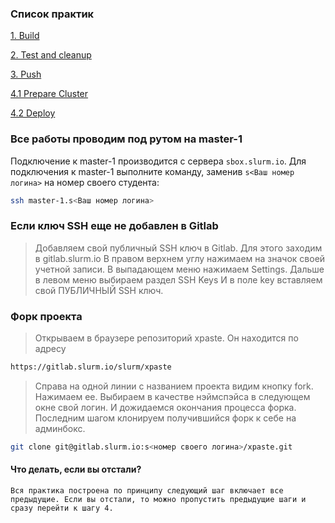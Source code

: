 ### Список практик

[1. Build](1.build/README.md)

[2. Test and cleanup](2.test_and_cleanup/README.md)

[3. Push](3.push/README.md)

[4.1 Prepare Cluster](4.deploy/4.1.prepare_cluster/README.md)

[4.2 Deploy](4.deploy/4.2.deploy/README.md)

### Все работы проводим под рутом на master-1

Подключение к master-1 производится с сервера `sbox.slurm.io`. Для подключения к master-1 выполните команду, заменив `s<Ваш номер логина>` на номер своего студента:

```bash
ssh master-1.s<Ваш номер логина>
```

### Если ключ SSH еще не добавлен в Gitlab

> Добавляем свой публичный SSH ключ в Gitlab.
> Для этого заходим в gitlab.slurm.io
> В правом верхнем углу нажимаем на значок своей учетной записи.
> В выпадающем меню нажимаем Settings.
> Дальше в левом меню выбираем раздел SSH Keys
> И в поле key вставляем свой ПУБЛИЧНЫЙ SSH ключ.

### Форк проекта

> Открываем в браузере репозиторий xpaste. Он находится по адресу
```bash
https://gitlab.slurm.io/slurm/xpaste
```

> Справа на одной линии с названием проекта видим кнопку fork. Нажимаем ее.
> Выбираем в качестве нэймспэйса в следующем окне свой логин.
> И дожидаемся окончания процесса форка.
> Последним шагом клонируем получившийся форк к себе на админбокс.
```bash
git clone git@gitlab.slurm.io:s<номер своего логина>/xpaste.git
```

#### Что делать, если вы отстали?

``Вся практика построена по принципу следующий шаг включает все предыдущие. Если вы отстали, то можно пропустить предыдущие шаги и сразу перейти к шагу 4.``
